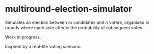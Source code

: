 # multiround-election-simulator
Simulates an election between m candidates and n voters, organised in rounds where each vote affects the probability of subsequent votes.

Work in progress.

Inspired by a real-life voting scenario.
